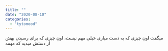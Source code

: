```yaml
---
title: ""
date: "2020-08-10"
categories: 
  - "tytomood"
---
```


میگفت اون چیزی که به دست میاری خیلی مهم نیست، اون چیزی که برای رسیدن بهش از دستش میدیه که مهمه
